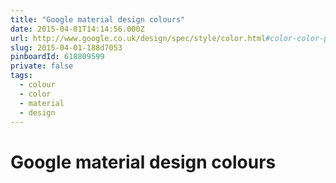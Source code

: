 ```yaml
---
title: "Google material design colours"
date: 2015-04-01T14:14:56.000Z
url: http://www.google.co.uk/design/spec/style/color.html#color-color-palette
slug: 2015-04-01-188d7053
pinboardId: 618809599
private: false
tags:
  - colour
  - color
  - material
  - design
---
```


# Google material design colours


